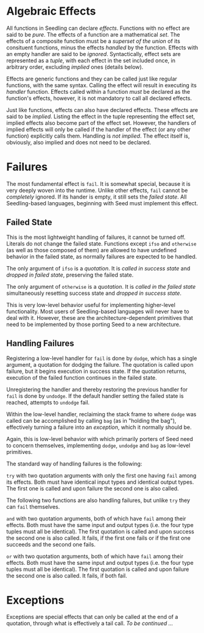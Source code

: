 # Algebraic Effects

All functions in Seedling can declare *effects*. Functions with no effect are 
said to be *pure*. The effects of a function are a mathematical *set*. 
The effects of a composite function must be a *superset of the union* of its 
consituent functions, minus the effects *handled* by the function. Effects with 
an empty handler are said to be *ignored*. Syntactically, effect sets are 
represented as a *tuple*, with each effect in the set included once, in 
arbitrary order, excluding *implied* ones (details below).

Effects are generic functions and they can be called just like regular 
functions, with the same syntax. Calling the effect will result in executing 
its *handler* function. Effects called within a function *must* be declared 
as the function's effects, however, it is not mandatory to call all declared 
effects.

Just like functions, effects can also have declared effects. These effects 
are  said to be *implied*. Listing the effect in the tuple representing the 
effect set, implied effects also become part of the effect set. However, 
the handlers of implied effects will only be called if the handler of the 
effect (or any other function) explicitly calls them. Handling is *not 
implied*. The effect itself is, obviously, also implied and does not 
need to be declared.

# Failures

The most fundamental effect is `fail`. It is somewhat special, because it is 
very deeply woven into the runtime. Unlike other effects, `fail` cannot be 
*completely* ignored. If its hander is empty, it still sets the *failed 
state*. All Seedling-based languages, beginning with Seed must implement this 
effect.

## Failed State

This is the most lightweight handling of failures, it cannot be turned off.
Literals do not change the failed state. Functions except `ifso` and 
`otherwise` (as well as those composed of them) are allowed to have undefined 
behavior in the failed state, as normally failures are expected to be handled.

The only argument of `ifso` is a *quotation*. It is *called in success state* 
and *dropped in failed state*, preserving the failed state.

The only argument of `otherwise` is a *quotation*. It is *called in the 
failed state* simultaneously resetting success state and *dropped in success 
state*.

This is very low-level behavior useful for implementing higher-level 
functionality. Most users of Seedling-based languages will never have to 
deal with it. However, these are the architecture-dependent primitives that 
need to be implemented by those porting Seed to a new architecture.

## Handling Failures

Registering a low-level handler for `fail` is done by `dodge`, which has a 
single argument, a quotation for dodging the failure. The quotation is called 
upon failure, but it begins execution in success state. If the quotation 
returns, execution of the failed function continues in the failed state.

Unregistering the handler and thereby restoring the previous handler for 
`fail` is done by `undodge`. If the default handler setting the failed state 
is reached, attempts to `undodge` fail.

Within the low-level handler, reclaiming the stack frame to where `dodge` was 
called can be accomplished by calling `bag` (as in "holding the bag"), 
effectively turning a failure into an *exception*, which it normally should be.

Again, this is low-level behavior with which primarily porters of Seed need to 
concern themselves, implementing `dodge`, `undodge` and `bag` as low-level 
primitives.

The standard way of handling failures is the following:

`try` with two quotation arguments with only the first one having `fail` among 
its effects. Both must have identical input types and identical output types. 
The first one is called and upon failure the second one is also called.

The following two functions are also handling failures, but unlike `try` they 
can `fail` themselves.

`and` with two quotation arguments, both of which have `fail` among their effects.
Both must have the same input and output types (i.e. the four type tuples must 
all be identical). The first quotation is called and upon success the second one 
is also called. It fails, if the first one fails or if the first one succeeds and 
the second one fails.

`or` with two quotation arguments, both of which have `fail` among their effects.
Both must have the same input and output types (i.e. the four type tuples must 
all be identical). The first quotation is called and upon failure the second one 
is also called. It fails, if both fail.

# Exceptions

Exceptions are special effects that can only be called at the end of a quotation, 
through what is effectively a tail call. *To be continued ...*
